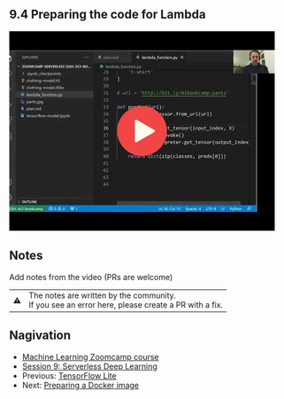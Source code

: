 
## 9.4 Preparing the code for Lambda

<a href="https://www.youtube.com/watch?v=XXBUivsHhec&list=PL3MmuxUbc_hIhxl5Ji8t4O6lPAOpHaCLR"><img src="images/thumbnail-9-04.jpg"></a>
 




## Notes

Add notes from the video (PRs are welcome)


<table>
   <tr>
      <td>⚠️</td>
      <td>
         The notes are written by the community. <br>
         If you see an error here, please create a PR with a fix.
      </td>
   </tr>
</table>


## Nagivation

* [Machine Learning Zoomcamp course](../)
* [Session 9: Serverless Deep Learning](./)
* Previous: [TensorFlow Lite](03-tensorflow-lite.md)
* Next: [Preparing a Docker image](05-docker-image.md)